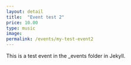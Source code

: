 ```yaml
---
layout: detail
title:  "Event test 2"
price: 10.00
type: music
image:
permalink: /events/my-test-event2
---
```

This is a test event in the _events folder in Jekyll.
